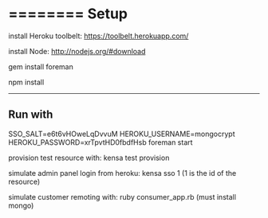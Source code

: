 ========
Setup
========
install Heroku toolbelt: https://toolbelt.herokuapp.com/

install Node: http://nodejs.org/#download

gem install foreman

npm install

-------
Run with
-------

SSO_SALT=e6t6vHOweLqDvvuM HEROKU_USERNAME=mongocrypt HEROKU_PASSWORD=xrTpvtHD0fbdfHsb foreman start

provision test resource with: kensa test provision

simulate admin panel login from heroku: kensa sso 1  (1 is the id of the resource)

simulate customer remoting with: ruby consumer_app.rb  (must install mongo)
